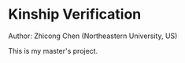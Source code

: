 Kinship Verification
====================

Author: Zhicong Chen (Northeastern University, US)

This is my master's project.




